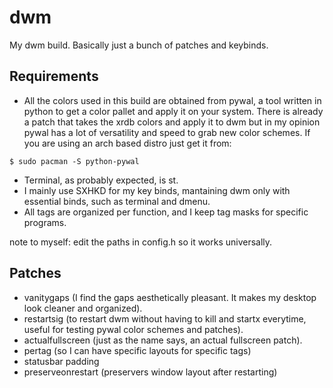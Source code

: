 # dwm
My dwm build. Basically just a bunch of patches and keybinds.

## Requirements
* All the colors used in this build are obtained from pywal, a tool written in python to get a color pallet and apply it on your system. There is already a patch that takes the xrdb colors and apply it to dwm but in my opinion pywal has a lot of versatility and speed to grab new color schemes. If you are using an arch based distro just get it from:
```
$ sudo pacman -S python-pywal
```
* Terminal, as probably expected, is st.
* I mainly use SXHKD for my key binds, mantaining dwm only with essential binds, such as terminal and dmenu.
* All tags are organized per function, and I keep tag masks for specific programs.

note to myself: edit the paths in config.h so it works universally.

## Patches
* vanitygaps (I find the gaps aesthetically pleasant. It makes my desktop look cleaner and organized).
* restartsig (to restart dwm without having to kill and startx everytime, useful for testing pywal color schemes and patches).
* actualfullscreen (just as the name says, an actual fullscreen patch).
* pertag (so I can have specific layouts for specific tags)
* statusbar padding
* preserveonrestart (preservers window layout after restarting)
